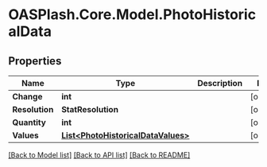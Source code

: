# OASPlash.Core.Model.PhotoHistoricalData

## Properties

Name | Type | Description | Notes
------------ | ------------- | ------------- | -------------
**Change** | **int** |  | [optional] 
**Resolution** | **StatResolution** |  | [optional] 
**Quantity** | **int** |  | [optional] 
**Values** | [**List&lt;PhotoHistoricalDataValues&gt;**](PhotoHistoricalDataValues.md) |  | [optional] 

[[Back to Model list]](../README.md#documentation-for-models) [[Back to API list]](../README.md#documentation-for-api-endpoints) [[Back to README]](../README.md)

